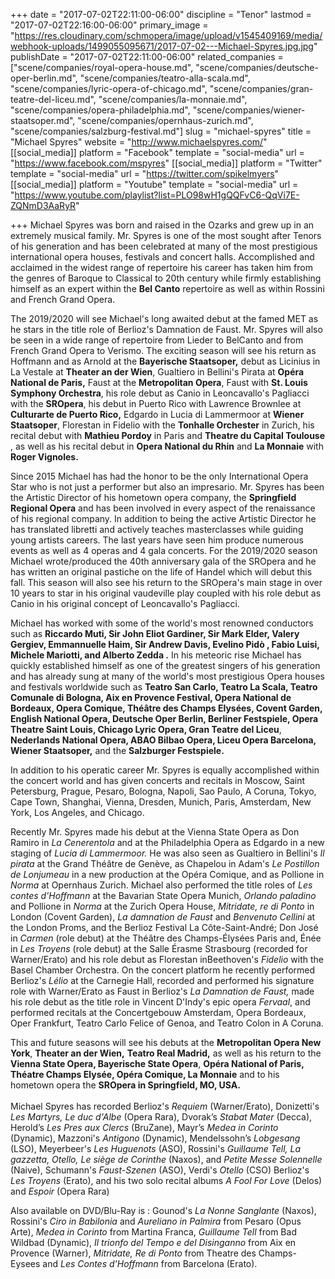 +++
date = "2017-07-02T22:11:00-06:00"
discipline = "Tenor"
lastmod = "2017-07-02T22:16:00-06:00"
primary_image = "https://res.cloudinary.com/schmopera/image/upload/v1545409169/media/webhook-uploads/1499055095671/2017-07-02---Michael-Spyres.jpg.jpg"
publishDate = "2017-07-02T22:11:00-06:00"
related_companies = ["scene/companies/royal-opera-house.md", "scene/companies/deutsche-oper-berlin.md", "scene/companies/teatro-alla-scala.md", "scene/companies/lyric-opera-of-chicago.md", "scene/companies/gran-teatre-del-liceu.md", "scene/companies/la-monnaie.md", "scene/companies/opera-philadelphia.md", "scene/companies/wiener-staatsoper.md", "scene/companies/opernhaus-zurich.md", "scene/companies/salzburg-festival.md"]
slug = "michael-spyres"
title = "Michael Spyres"
website = "http://www.michaelspyres.com/"
[[social_media]]
platform = "Facebook"
template = "social-media"
url = "https://www.facebook.com/mspyres"
[[social_media]]
platform = "Twitter"
template = "social-media"
url = "https://twitter.com/spikelmyers"
[[social_media]]
platform = "Youtube"
template = "social-media"
url = "https://www.youtube.com/playlist?list=PLO98wH1gQQFvC6-QqVi7E-ZQNmD3AaRyR"

+++
Michael Spyres was born and raised in the Ozarks and grew up in an extremely musical family. Mr. Spyres is one of the most sought after Tenors of his generation and has been celebrated at many of the most prestigious international opera houses, festivals and concert halls. Accomplished and acclaimed in the widest range of repertoire his career has taken him from the genres of Baroque to Classical to 20th century while firmly establishing himself as an expert within the **Bel Canto** repertoire as well as within Rossini and French Grand Opera.   
  
The 2019/2020 will see Michael's long awaited debut at the famed MET as he stars in the title role of Berlioz's Damnation de Faust. Mr. Spyres will also be seen in a wide range of repertoire from Lieder to BelCanto and from French Grand Opera to Verismo. The exciting season will see his return as Hoffmann and as Arnold at the **Bayerische Staatsoper,** debut as Licinius in La Vestale at **Theater an der Wien**, Gualtiero in Bellini's Pirata at **Opéra National de Paris,** Faust at the **Metropolitan Opera**, Faust with **St. Louis Symphony Orchestra**, his role debut as Canio in Leoncavallo's Pagliacci with the **SROpera**, his debut in Puerto Rico with Lawrence Brownlee at **Culturarte de Puerto Rico,** Edgardo in Lucia di Lammermoor at **Wiener Staatsoper**, Florestan in Fidelio with the **Tonhalle Orchester** in Zurich, his recital debut with **Mathieu Pordoy** in Paris and **Theatre du Capital Toulouse** , as well as his recital debut in **Opera National du Rhin** and **La Monnaie** with **Roger Vignoles.**  
  
Since 2015 Michael has had the honor to be the only International Opera Star who is not just a performer but also an impresario. Mr. Spyres has been the Artistic Director of his hometown opera company, the **Springfield Regional Opera** and has been involved in every aspect of the renaissance of his regional company. In addition to being the active Artistic Director he has translated libretti and actively teaches masterclasses while guiding young artists careers. The last years have seen him produce numerous events as well as 4 operas and 4 gala concerts. For the 2019/2020 season Michael wrote/produced the 40th anniversary gala of the SROpera and he has written an original pastiche on the life of Handel which will debut this fall. This season will also see his return to the SROpera's main stage in over 10 years to star in his original vaudeville play coupled with his role debut as Canio in his original concept of Leoncavallo's Pagliacci.   
  
Michael has worked with some of the world's most renowned conductors such as **Riccardo Muti, Sir John Eliot Gardiner, Sir Mark Elder, Valery Gergiev, Emmannuelle Haim, Sir Andrew Davis, Evelino Pidò , Fabio Luisi, Michele Mariotti, and Alberto Zedda .** In his meteoric rise Michael has quickly established himself as one of the greatest singers of his generation and has already sung at many of the world's most prestigious Opera houses and festivals worldwide such as **Teatro San Carlo, Teatro La Scala, Teatro Comunale di Bologna, Aix en Provence Festival, Opera National de Bordeaux, Opera Comique, Théâtre des Champs Elysées, Covent Garden, English National Opera, Deutsche Oper Berlin, Berliner Festspiele, Opera Theatre Saint Louis, Chicago Lyric Opera, Gran Teatre del Liceu**, **Nederlands National Opera, ABAO Bilbao Opera, Liceu Opera Barcelona, Wiener Staatsoper,** and the **Salzburger Festspiele.**  
  
In addition to his operatic career Mr. Spyres is equally accomplished within the concert world and has given concerts and recitals in Moscow, Saint Petersburg, Prague, Pesaro, Bologna, Napoli, Sao Paulo, A Coruna, Tokyo, Cape Town, Shanghai, Vienna, Dresden, Munich, Paris, Amsterdam, New York, Los Angeles, and Chicago.  
  
Recently Mr. Spyres made his debut at the Vienna State Opera as Don Ramiro in _La Cenerentola_ and at the Philadelphia Opera as Edgardo in a new staging of _Lucia di Lammermoor._ He was also seen as Gualtiero in Bellini's _Il pirata_ at the Grand Théâtre de Genève, as Chapelou in Adam's _Le Postillon de Lonjumeau_ in a new production at the Opéra Comique, and as Pollione in _Norma_ at Opernhaus Zurich. Michael also performed the title roles of _Les contes d'Hoffmann_ at the Bavarian State Opera Munich, _Orlando paladino_ and Pollione in _Norma_ at the Zurich Opera House, _Mitridate, re di Ponto_ in London (Covent Garden), _La damnation de Faust_ and _Benvenuto Cellini_ at the London Proms, and the Berlioz Festival La Côte-Saint-André; Don José in _Carmen_ (role debut) at the Théâtre des Champs-Élysées Paris and, Énée in _Les Troyens_ (role debut) at the Salle Érasme Strasbourg (recorded for Warner/Erato) and his role debut as Florestan inBeethoven's _Fidelio_ with the Basel Chamber Orchestra. On the concert platform he recently performed Berlioz's _Lélio_ at the Carnegie Hall, recorded and performed his signature role with Warner/Erato as Faust in Berlioz's _La Damnation de Faust,_ made his role debut as the title role in Vincent D'Indy's epic opera _Fervaal_, and performed recitals at the Concertgebouw Amsterdam, Opera Bordeaux, Oper Frankfurt, Teatro Carlo Felice of Genoa, and Teatro Colon in A Coruna.  
  
This and future seasons will see his debuts at the **Metropolitan Opera New York**, **Theater an der Wien,** **Teatro Real Madrid,** as well as his return to the **Vienna State Opera, Bayerische State Opera**, **Opéra National of Paris, Théatre Champs Elysée, Opéra Comique, La Monnaie** and to his hometown opera the **SROpera in Springfield, MO, USA.**  
**​**  
Michael Spyres has recorded Berlioz's _Requiem_ (Warner/Erato), Donizetti's _Les Martyrs, Le duc d'Albe_ (Opera Rara), Dvorak’s _Stabat Mater_ (Decca), Herold’s _Les Pres aux Clercs_ (BruZane), Mayr’s _Medea in Corinto_ (Dynamic), Mazzoni's _Antigono_ (Dynamic), Mendelssohn’s _Lobgesang_ (LSO), Meyerbeer's _Les Huguenots_ (ASO), Rossini's _Guillaume Tell, La gazzetta, Otello, Le siège de Corinthe_ (Naxos), and _Petite Messe Solennelle_ (Naive), Schumann's _Faust-Szenen_ (ASO), Verdi's _Otello_ (CSO) Berlioz's _Les Troyens_ (Erato), and his two solo recital albums _A Fool For Love_ (Delos) and _Espoir_ (Opera Rara)  
  
Also available on DVD/Blu-Ray is : Gounod's _La Nonne Sanglante_ (Naxos), Rossini's _Ciro in Babilonia_ and _Aureliano in Palmira_ from Pesaro (Opus Arte), _Medea in Corinto_ from Martina Franca, _Guillaume Tell_ from Bad Wildbad (Dynamic), _Il trionfo del Tempo e del Disinganno_ from Aix en Provence (Warner), _Mitridate, Re di Ponto_ from Theatre des Champs-Eysees and _Les Contes d'Hoffmann_ from Barcelona (Erato).